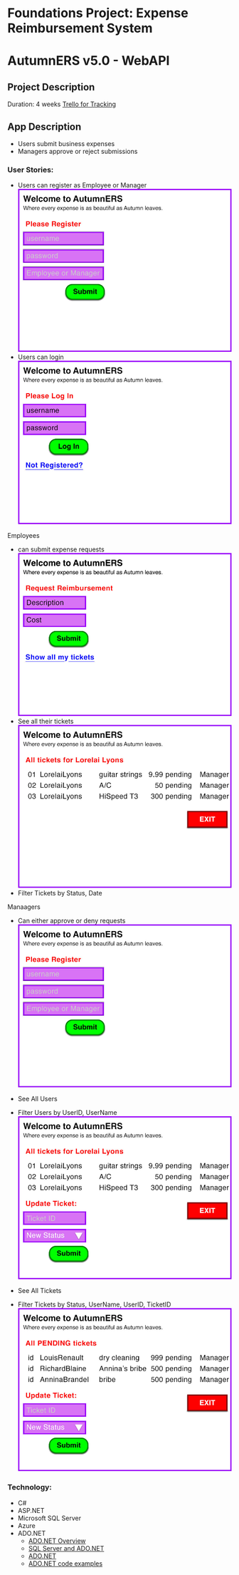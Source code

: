 # Foundations Project: Expense Reimbursement System
# AutumnERS v5.0 - WebAPI

## Project Description 
Duration: 4 weeks
[Trello for Tracking](https://trello.com/b/qsPNwUwC/juniper-net-foundations-project)

## App Description
- Users submit business expenses
- Managers approve or reject submissions

### User Stories:
- Users can register as Employee or Manager
![Register a user](imgs/Register.jpg)
- Users can login
![Register a user](imgs/Login.jpg)

Employees 
- can submit expense requests
![Register a user](imgs/Main-Employee.jpg)
- See all their tickets
![Register a user](imgs/All-MY-Tickets.jpg)
- Filter Tickets by Status, Date

Manaagers
- Can either approve or deny requests
![Register a user](imgs/Register.jpg)
- See All Users
- Filter Users by UserID, UserName
![Register a user](imgs/tickets-by-User.jpg)
- See All Tickets

- Filter Tickets by Status, UserName, UserID, TicketID
![Register a user](imgs/tickets-by-Status.jpg)

### Technology:
- C#
- ASP.NET
- Microsoft SQL Server
- Azure 
- ADO.NET
    - [ADO.NET Overview](https://docs.microsoft.com/en-us/dotnet/framework/data/adonet/ado-net-overview)
    - [SQL Server and ADO.NET](https://docs.microsoft.com/en-us/dotnet/framework/data/adonet/sql/)
    - [ADO.NET](https://docs.microsoft.com/en-us/dotnet/framework/data/adonet/)
    - [ADO.NET code examples](https://docs.microsoft.com/en-us/dotnet/framework/data/adonet/ado-net-code-examples#sqlclient)